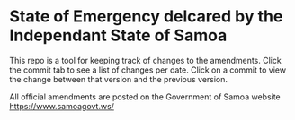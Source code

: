 # State of Emergency delcared by the Independant State of Samoa

This repo is a tool for keeping track of changes to the amendments. Click the commit tab to see a list of changes per date. Click on a commit to view the change between that version and the previous version.

All official amendments are posted on the Government of Samoa website https://www.samoagovt.ws/
